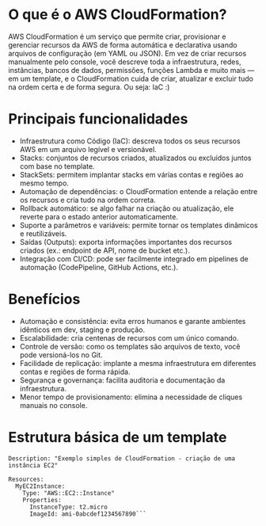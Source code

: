 # O que é o AWS CloudFormation?
AWS CloudFormation é um serviço que permite criar, provisionar e gerenciar recursos da AWS de forma automática e declarativa usando arquivos de configuração (em YAML ou JSON). Em vez de criar recursos manualmente pelo console, você descreve toda a infraestrutura, redes, instâncias, bancos de dados, permissões, funções Lambda e muito mais — em um template, e o CloudFormation cuida de criar, atualizar e excluir tudo na ordem certa e de forma segura. Ou seja: IaC :)

# Principais funcionalidades 
- Infraestrutura como Código (IaC): descreva todos os seus recursos AWS em um arquivo legível e versionável.
- Stacks: conjuntos de recursos criados, atualizados ou excluídos juntos com base no template.
- StackSets: permitem implantar stacks em várias contas e regiões ao mesmo tempo.
- Automação de dependências: o CloudFormation entende a relação entre os recursos e cria tudo na ordem correta.
- Rollback automático: se algo falhar na criação ou atualização, ele reverte para o estado anterior automaticamente.
- Suporte a parâmetros e variáveis: permite tornar os templates dinâmicos e reutilizáveis.
- Saídas (Outputs): exporta informações importantes dos recursos criados (ex.: endpoint de API, nome de bucket etc.).
- Integração com CI/CD: pode ser facilmente integrado em pipelines de automação (CodePipeline, GitHub Actions, etc.).

# Benefícios
- Automação e consistência: evita erros humanos e garante ambientes idênticos em dev, staging e produção.
- Escalabilidade: cria centenas de recursos com um único comando.
- Controle de versão: como os templates são arquivos de texto, você pode versioná-los no Git.
- Facilidade de replicação: implante a mesma infraestrutura em diferentes contas e regiões de forma rápida.
- Segurança e governança: facilita auditoria e documentação da infraestrutura.
- Menor tempo de provisionamento: elimina a necessidade de cliques manuais no console.

# Estrutura básica de um template
```AWSTemplateFormatVersion: "2010-09-09"
Description: "Exemplo simples de CloudFormation - criação de uma instância EC2"

Resources:
  MyEC2Instance:
    Type: "AWS::EC2::Instance"
    Properties:
      InstanceType: t2.micro
      ImageId: ami-0abcdef1234567890```
